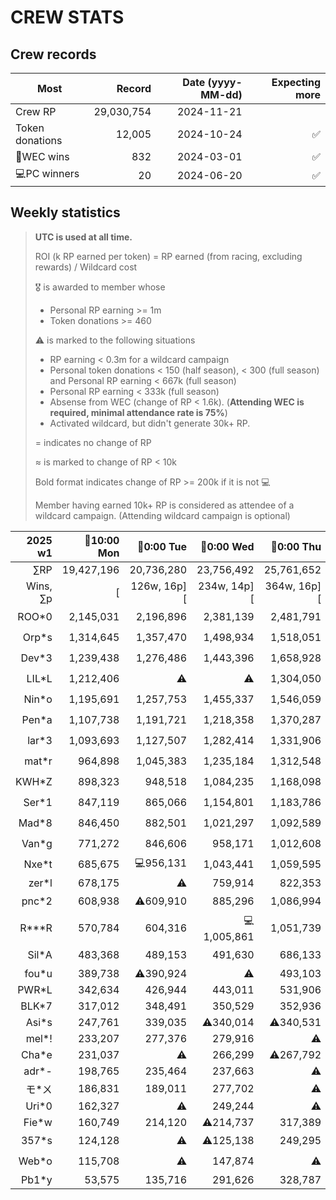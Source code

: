 # CREW STATS

## Crew records
|Most|Record|Date (yyyy-MM-dd)|Expecting more|
|--|--:|--:|--:|
|Crew RP|29,030,754|2024-11-21|
|Token donations|12,005|2024-10-24|✅️|
|🔶WEC wins|832|2024-03-01|✅️|
|💻PC winners|20|2024-06-20|✅️|

## Weekly statistics
> **UTC is used at all time.**
> 
> ROI (k RP earned per token) = RP earned (from racing, excluding rewards) / Wildcard cost
>
> 🎖️ is awarded to member whose
> - Personal RP earning >= 1m
> - Token donations >= 460
>
> ⚠️ is marked to the following situations
> - RP earning < 0.3m for a wildcard campaign
> - Personal token donations < 150 (half season), < 300 (full season) and Personal RP earning < 667k (full season)
> - Personal RP earning < 333k (full season)
> - Absense from WEC (change of RP < 1.6k). (**Attending WEC is required, minimal attendance rate is 75%**)
> - Activated wildcard, but didn't generate 30k+ RP.
>
> = indicates no change of RP
> 
> ≈ is marked to change of RP < 10k
> 
> Bold format indicates change of RP >= 200k if it is not 💻
>
> Member having earned 10k+ RP is considered as attendee of a wildcard campaign. (Attending wildcard campaign is optional)

|2025 w1|🔶10:00 Mon|🔶0:00 Tue|🔶0:00 Wed|🔶0:00 Thu|*10:00 Thu|*Tokens|🔶0:00 Fri|🔶9:59 Fri|
|--:|--:|--:|--:|--:|--:|--:|--:|--:|
|&#x2211;RP|19,427,196|20,736,280|23,756,492|25,761,652|26,253,100|11,996|
|Wins, &#x2211;p|[|126w, 16p][|234w, 14p][|364w, 16p][|--|100%|
|ROO*0|2,145,031|2,196,896|2,381,139|2,481,791|🎖️2,525,958|🎖️530|
|Orp*s|1,314,645|1,357,470|1,498,934|1,518,051|🎖️1,518,795|🎖️675|
|Dev*3|1,239,438|1,276,486|1,443,396|1,658,928|🎖️1,688,788|🎖️580|
|LIL*L|1,212,406|⚠️|⚠️|1,304,050|🎖️1,319,462|433|
|Nin*o|1,195,691|1,257,753|1,455,337|1,546,059|🎖️1,564,579|🎖️515|
|Pen*a|1,107,738|1,191,721|1,218,358|1,370,287|🎖️1,373,787|415|
|lar*3|1,093,693|1,127,507|1,282,414|1,331,906|🎖️1,354,053|🎖️535|
|mat*r|964,898|1,045,383|1,235,184|1,312,548|🎖️1,316,581|400|
|KWH*Z|898,323|948,518|1,084,235|1,168,098|🎖️1,172,821|🎖️500|
|Ser*1|847,119|865,066|1,154,801|1,183,786|🎖️1,189,932|259|
|Mad*8|846,450|882,501|1,021,297|1,092,589|🎖️=|🎖️530|
|Van*g|771,272|846,606|958,171|1,012,608|🎖️1,023,652|🎖️525|
|Nxe*t|685,675|💻956,131|1,043,441|1,059,595|🎖️1,060,819|🎖️650|
|zer*l|678,175|⚠️|759,914|822,353|827,289|420|
|pnc*2|608,938|⚠️609,910|885,296|1,086,994|🎖️1,091,074|🎖️545|
|R***R|570,784|604,316|💻1,005,861|1,051,739|🎖️1,054,681|95|
|Sil*A|483,368|489,153|491,630|686,133|=|🎖️585|
|fou*u|389,738|⚠️390,924|⚠️|493,103|=|⚠️34|
|PWR*L|342,634|426,944|443,011|531,906|=|400|
|BLK*7|317,012|348,491|350,529|352,936|353,036|⚠️270|
|Asi*s|247,761|339,035|⚠️340,014|⚠️340,531|445,632|385|
|mel*!|233,207|277,376|279,916|⚠️|333,321|320|
|Cha*e|231,037|⚠️|266,299|⚠️267,792|385,399|360|
|adr*-|198,765|235,464|237,663|⚠️|⚠️=|⚠️275|
|モ*ㄨ|186,831|189,011|277,702|⚠️|=|⚠️180|
|Uri*0|162,327|⚠️|249,244|⚠️|=|320|
|Fie*w|160,749|214,120|⚠️214,737|317,389|=|⚠️220|
|357*s|124,128|⚠️|⚠️125,138|249,295|272,454|🎖️520|
|Web*o|115,708|⚠️|147,874|⚠️|⚠️≈147,974|🎖️520|
|Pb1*y|53,575|135,716|291,626|328,787|347,283|0|
